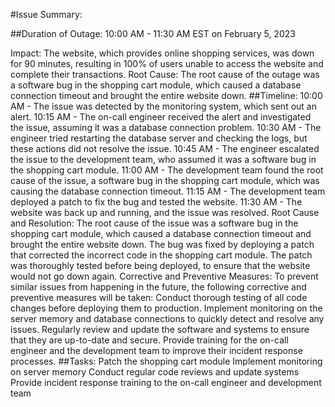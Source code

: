 #Issue Summary:

##Duration of Outage: 10:00 AM - 11:30 AM EST on February 5, 2023

Impact: The website, which provides online shopping services, was down for 90 minutes, resulting in 100% of users unable to access the website and complete their transactions.
Root Cause: The root cause of the outage was a software bug in the shopping cart module, which caused a database connection timeout and brought the entire website down.
##Timeline:
10:00 AM - The issue was detected by the monitoring system, which sent out an alert.
10:15 AM - The on-call engineer received the alert and investigated the issue, assuming it was a database connection problem.
10:30 AM - The engineer tried restarting the database server and checking the logs, but these actions did not resolve the issue.
10:45 AM - The engineer escalated the issue to the development team, who assumed it was a software bug in the shopping cart module.
11:00 AM - The development team found the root cause of the issue, a software bug in the shopping cart module, which was causing the database connection timeout.
11:15 AM - The development team deployed a patch to fix the bug and tested the website.
11:30 AM - The website was back up and running, and the issue was resolved.
Root Cause and Resolution:
The root cause of the issue was a software bug in the shopping cart module, which caused a database connection timeout and brought the entire website down. The bug was fixed by deploying a patch that corrected the incorrect code in the shopping cart module. The patch was thoroughly tested before being deployed, to ensure that the website would not go down again.
Corrective and Preventive Measures:
To prevent similar issues from happening in the future, the following corrective and preventive measures will be taken:
Conduct thorough testing of all code changes before deploying them to production.
Implement monitoring on the server memory and database connections to quickly detect and resolve any issues.
Regularly review and update the software and systems to ensure that they are up-to-date and secure.
Provide training for the on-call engineer and the development team to improve their incident response processes.
##Tasks:
Patch the shopping cart module
Implement monitoring on server memory
Conduct regular code reviews and update systems
Provide incident response training to the on-call engineer and development team

